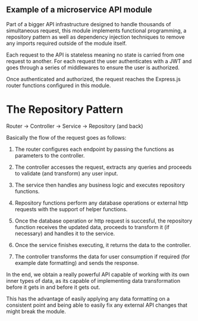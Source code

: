 ## Example of a microservice API module

Part of a bigger API infrastructure designed to handle thousands of simultaneous request, this module implements functional programming, a repository pattern as well as dependency injection techniques to remove any imports required outside of the module itself. 

Each request to the API is stateless meaning no state is carried from one request to another. For each request the user authenticates with a JWT and goes through a series of middlewares to ensure the user is authorized. 

Once authenticated and authorized, the request reaches the Express.js router functions configured in this module. 

# The Repository Pattern

Router -> Controller -> Service -> Repository (and back)

Basically the flow of the request goes as follows:

1. The router configures each endpoint by passing the functions as parameters to the controller.
2. The controller accesses the request, extracts any queries and proceeds to validate (and transform) any user input.
3. The service then handles any business logic and executes repository functions.
4. Repository functions perform any database operations or external http requests with the support of helper functions.

5. Once the database operation or http request is succesful, the repository function receives the updated data, proceeds to transform it (if necessary) and handles it to the service.
6. Once the service finishes executing, it returns the data to the controller.
7. The controller transforms the data for user consumption if required (for example date formatting) and sends the response.


In the end, we obtain a really powerful API capable of working with its own inner types of data, as its capable of implementing data transformation before it gets in and before it gets out. 

This has the advantage of easily applying any data formatting on a consistent point and being able to easily fix any external API changes that might break the module.
